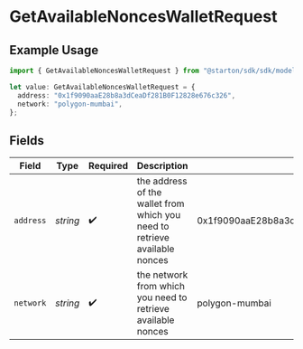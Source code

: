 # GetAvailableNoncesWalletRequest

## Example Usage

```typescript
import { GetAvailableNoncesWalletRequest } from "@starton/sdk/sdk/models/operations";

let value: GetAvailableNoncesWalletRequest = {
  address: "0x1f9090aaE28b8a3dCeaDf281B0F12828e676c326",
  network: "polygon-mumbai",
};
```

## Fields

| Field                                                                      | Type                                                                       | Required                                                                   | Description                                                                | Example                                                                    |
| -------------------------------------------------------------------------- | -------------------------------------------------------------------------- | -------------------------------------------------------------------------- | -------------------------------------------------------------------------- | -------------------------------------------------------------------------- |
| `address`                                                                  | *string*                                                                   | :heavy_check_mark:                                                         | the address of the wallet from which you need to retrieve available nonces | 0x1f9090aaE28b8a3dCeaDf281B0F12828e676c326                                 |
| `network`                                                                  | *string*                                                                   | :heavy_check_mark:                                                         | the network from which you need to retrieve available nonces               | polygon-mumbai                                                             |